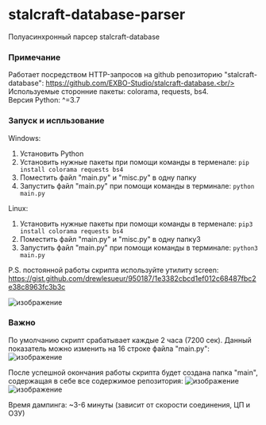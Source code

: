 # stalcraft-database-parser
Полуасинхронный парсер stalcraft-database

### Примечание
Работает посредством HTTP-запросов на github репозиторию "stalcraft-database":  https://github.com/EXBO-Studio/stalcraft-database.<br/>
Используемые сторонние пакеты: colorama, requests, bs4.<br/>
Версия Python: ^=3.7<br/>

### Запуск и испльзование
Windows:
1. Установить Python
2. Установить нужные пакеты при помощи команды в терменале: ```pip install colorama requests bs4```
3. Поместить файл "main.py" и "misc.py" в одну папку
4. Запустить файл "main.py" при помощи команды в терминале: ```python main.py```

Linux:
1. Установить нужные пакеты при помощи команды в терменале: ```pip3 install colorama requests bs4```
2. Поместить файл "main.py" и "misc.py" в одну папку3
3. Запустить файл "main.py" при помощи команды в терминале: ```python3 main.py```

P.S. постоянной работы скрипта используйте утилиту screen:</br>
https://gist.github.com/drewlesueur/950187/1e3382cbcd1ef012c68487fbc2e38c8963fc3b3c

![изображение](https://user-images.githubusercontent.com/83385888/213999777-632a20da-b408-4708-b097-1b535a8b02b1.png)

### Важно
По умолчанию скрипт срабатывает каждые 2 часа (7200 сек). Данный показатель можно изменить на 16 строке файла "main.py":
![изображение](https://user-images.githubusercontent.com/83385888/214000182-3164521f-abf2-408e-8a45-7d8d59af806f.png)

После успешной окончания работы скрипта будет создана папка "main", содержащая в себе все содержимое репозитория:
![изображение](https://user-images.githubusercontent.com/83385888/214000546-3c68f1e1-4845-4180-9e9e-943cd2438eb0.png)
![изображение](https://user-images.githubusercontent.com/83385888/214000589-3e6e5b3a-50ad-4283-969f-7464ee64fae1.png)

Время дампинга: ~3-6 минуты (зависит от скорости соединения, ЦП и ОЗУ)

